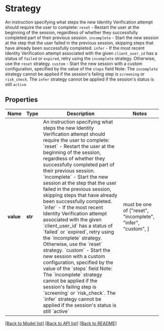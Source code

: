 # Strategy

An instruction specifying what steps the new Identity Verification attempt should require the user to complete:   `reset` - Restart the user at the beginning of the session, regardless of whether they successfully completed part of their previous session.  `incomplete` - Start the new session at the step that the user failed in the previous session, skipping steps that have already been successfully completed.  `infer` - If the most recent Identity Verification attempt associated with the given `client_user_id` has a status of `failed` or `expired`, retry using the `incomplete` strategy. Otherwise, use the `reset` strategy.  `custom` - Start the new session with a custom configuration, specified by the value of the `steps` field  Note:  The `incomplete` strategy cannot be applied if the session's failing step is `screening` or `risk_check`.  The `infer` strategy cannot be applied if the session's status is still `active`

## Properties
Name | Type | Description | Notes
------------ | ------------- | ------------- | -------------
**value** | **str** | An instruction specifying what steps the new Identity Verification attempt should require the user to complete:   &#x60;reset&#x60; - Restart the user at the beginning of the session, regardless of whether they successfully completed part of their previous session.  &#x60;incomplete&#x60; - Start the new session at the step that the user failed in the previous session, skipping steps that have already been successfully completed.  &#x60;infer&#x60; - If the most recent Identity Verification attempt associated with the given &#x60;client_user_id&#x60; has a status of &#x60;failed&#x60; or &#x60;expired&#x60;, retry using the &#x60;incomplete&#x60; strategy. Otherwise, use the &#x60;reset&#x60; strategy.  &#x60;custom&#x60; - Start the new session with a custom configuration, specified by the value of the &#x60;steps&#x60; field  Note:  The &#x60;incomplete&#x60; strategy cannot be applied if the session&#39;s failing step is &#x60;screening&#x60; or &#x60;risk_check&#x60;.  The &#x60;infer&#x60; strategy cannot be applied if the session&#39;s status is still &#x60;active&#x60; |  must be one of ["reset", "incomplete", "infer", "custom", ]

[[Back to Model list]](../README.md#documentation-for-models) [[Back to API list]](../README.md#documentation-for-api-endpoints) [[Back to README]](../README.md)



